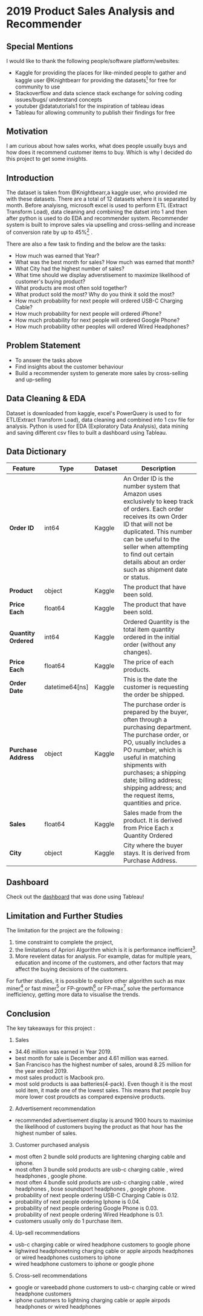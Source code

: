 # 2019 Product Sales Analysis and Recommender


## Special Mentions

I would like to thank the following people/software platform/websites:
- Kaggle for providing the places for like-minded people to gather and kaggle user @Knightbearr for providing the datasets<a href="https://www.kaggle.com/datasets/knightbearr/sales-product-data/" target="_blank"><sup>1</sup></a> for free for community to use
- Stackoverflow and data science stack exchange for solving coding issues/bugs/ understand concepts
- youtuber @datatutorials1 for the inspiration of tableau ideas
- Tableau for allowing community to publish their findings for free

## Motivation

I am curious about how sales works, what does people usually buys and how does it recommend customer items to buy. Which is why I decided do this project to get some insights.


## Introduction

The dataset is taken from @Knightbearr,a kaggle user, who provided me with these datasets. There are a total of 12 datasets where it is separated by month. Before analyisng, microsoft excel is used to perform ETL (Extract Transform Load), data cleaning and combining the datset into 1 and then after python is used to do EDA and recommender system. Recommender system is built to improve sales via upselling and cross-selling and increase of conversion rate by up to 45%<a href="https://blog.saleslayer.com/recommendation-systems-ecommerce#collab" target="_blank"><sup>2</sup></a> .

There are also a few task to finding and the below are the tasks:
- How much was earned that Year?
- What was the best month for sales? How much was earned that month?
- What City had the highest number of sales?
- What time should we display adverstisement to maximize likelihood of customer's buying product?
- What products are most often sold together?
- What product sold the most? Why do you think it sold the most? 
- How much probability for next people will ordered USB-C Charging Cable?
- How much probability for next people will ordered iPhone?
- How much probability for next people will ordered Google Phone?
- How much probability other peoples will ordered Wired Headphones?

## Problem Statement

- To answer the tasks above
- Find insights about the customer behaviour
- Build a recommender system to generate more sales by cross-selling and up-selling


## Data Cleaning & EDA

Dataset is downloaded from kaggle, excel's PowerQuery is used to for ETL(Extract Transform Load), data cleaning and combined into 1 csv file for analysis. Python is used for EDA (Exploratory Data Analysis), data mining and saving different csv files to built a dashboard using Tableau. 


## Data Dictionary

|Feature|Type|Dataset|Description|
|---|---|---|---|
|**Order ID**|int64|Kaggle|An Order ID is the number system that Amazon uses exclusively to keep track of orders. Each order receives its own Order ID that will not be duplicated. This number can be useful to the seller when attempting to find out certain details about an order such as shipment date or status.| 
|**Product**|object|Kaggle|The product that have been sold.| 
|**Price Each**|float64|Kaggle|The product that have been sold.| 
|**Quantity Ordered**|int64|Kaggle|Ordered Quantity is the total item quantity ordered in the initial order (without any changes).| 
|**Price Each**|float64|Kaggle|The price of each products.| 
|**Order Date**|datetime64[ns]|Kaggle|This is the date the customer is requesting the order be shipped.|
|**Purchase Address**|object|Kaggle|The purchase order is prepared by the buyer, often through a purchasing department. The purchase order, or PO, usually includes a PO number, which is useful in matching shipments with purchases; a shipping date; billing address; shipping address; and the request items, quantities and price.| 
|**Sales**|float64|Kaggle|Sales made from the product. It is derived from Price Each x Quantity Ordered| 
|**City**|object|Kaggle|City where the buyer stays. It is derived from Purchase Address.| 


## Dashboard

Check out the <a href="https://public.tableau.com/app/profile/jimmy5898/viz/2019SalesRecommenderDashboard/Dashboard">dashboard</a> that was done using Tableau!


## Limitation and Further Studies

The limitation for the project are the following :
1. time constraint to complete the project,
2. the limitations of Apriori Algorithm which is it is performance inefficient<a href="https://en.wikipedia.org/wiki/Apriori_algorithm" target="_blank"><sup>3</sup></a>. 
3. More revelent datas for analysis. For example, datas for multiple years, education and income of the customers, and other factors that may affect the buying decisions of the customers.

For further studies, it is possible to explore other algorithm such as max miner<a href="https://www2.cs.sfu.ca/CourseCentral/741/jpei/readings/baya98.pdf" target="_blank"><sup>4</sup></a> or fast miner<a href="https://www.researchgate.net/publication/253105580_Efficiently_mining_maximal_frequent_patterns_fast-miner" target="_blank"><sup>5</sup></a> or FP-growth<a href="https://towardsdatascience.com/fp-growth-frequent-pattern-generation-in-data-mining-with-python-implementation-244e561ab1c3to" target="_blank"><sup>6</sup></a> or FP-max<a href="https://rasbt.github.io/mlxtend/user_guide/frequent_patterns/fpmax/" target="_blank"><sup>7</sup></a> solve the performance inefficiency, getting more data to visualise the trends.


## Conclusion

The key takeaways for this project :
1. Sales
- 34.46 million was earned in Year 2019.
- best month for sale is December and 4.61 million was earned.
- San Francisco has the highest number of sales, around 8.25 million for the year ended 2019.
- most sales product is Macbook pro.
- most sold products is aaa batteries(4-pack). Even though it is the most sold item, it made one of the lowest sales. This means that people buy more lower cost proudcts as compared expensive products.

2. Advertisement recommendation
- recommended advertisement display is around 1900 hours to maximise the likelihood of customers buying the product as that hour has the highest number of sales.

3. Customer purchased analysis
- most often 2 bundle sold products are lightening charging cable and iphone.
- most often 3 bundle sold products are usb-c charging cable , wired headphones , google phone.
- most often 4 bundle sold products are usb-c charging cable , wired headphones , bose soundsport headphones , google phone.
- probability of next people ordering USB-C Charging Cable is 0.12.
- probability of next people ordering Iphone is 0.04.
- probability of next people ordering Google Phone is 0.03.
- probability of next people ordering Wired Headphone is 0.1.
- customers usually only do 1 purchase item.

4. Up-sell recommendations
- usb-c charging cable or wired headphone customers to google phone
- lighwired headphonetning charging cable or apple airpods headphones or wired headphones customers to iphone
- wired headphone customers to iphone or google phone

5. Cross-sell recommendations
- google or vareebadd phone customers to usb-c charging cable or wired headphone customers
- iphone customers to lightning charging cable or apple airpods headphones or wired headphones

